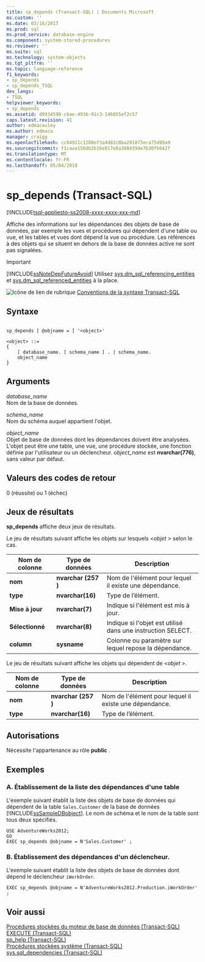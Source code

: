 ```yaml
---
title: sp_depends (Transact-SQL) | Documents Microsoft
ms.custom: ''
ms.date: 03/16/2017
ms.prod: sql
ms.prod_service: database-engine
ms.component: system-stored-procedures
ms.reviewer: ''
ms.suite: sql
ms.technology: system-objects
ms.tgt_pltfrm: ''
ms.topic: language-reference
f1_keywords:
- sp_depends
- sp_depends_TSQL
dev_langs:
- TSQL
helpviewer_keywords:
- sp_depends
ms.assetid: d9934590-c6ae-4936-91c3-146055ef2c57
caps.latest.revision: 41
author: edmacauley
ms.author: edmaca
manager: craigg
ms.openlocfilehash: cc84911c1280ef3a4d82c8ba291073eca75d89a9
ms.sourcegitcommit: f1caaa156db2b16e817e0a3884394e7b30fb642f
ms.translationtype: MT
ms.contentlocale: fr-FR
ms.lasthandoff: 05/04/2018
---
```

# <a name="spdepends-transact-sql"></a>sp_depends (Transact-SQL)
[!INCLUDE[tsql-appliesto-ss2008-xxxx-xxxx-xxx-md](../../includes/tsql-appliesto-ss2008-xxxx-xxxx-xxx-md.md)]

  Affiche des informations sur les dépendances des objets de base de données, par exemple les vues et procédures qui dépendent d'une table ou vue, et les tables et vues dont dépend la vue ou procédure. Les références à des objets qui se situent en dehors de la base de données active ne sont pas signalées.  
  
> [!IMPORTANT]  
>  [!INCLUDE[ssNoteDepFutureAvoid](../../includes/ssnotedepfutureavoid-md.md)] Utilisez [sys.dm_sql_referencing_entities](../../relational-databases/system-dynamic-management-views/sys-dm-sql-referencing-entities-transact-sql.md) et [sys.dm_sql_referenced_entities](../../relational-databases/system-dynamic-management-views/sys-dm-sql-referenced-entities-transact-sql.md) à la place.  
  
 ![Icône de lien de rubrique](../../database-engine/configure-windows/media/topic-link.gif "Icône lien de rubrique") [Conventions de la syntaxe Transact-SQL](../../t-sql/language-elements/transact-sql-syntax-conventions-transact-sql.md)  
  
## <a name="syntax"></a>Syntaxe  
  
```  
  
sp_depends [ @objname = ] '<object>'   
  
<object> ::=  
{  
    [ database_name. [ schema_name ] . | schema_name.  
    object_name  
}  
```  
  
## <a name="arguments"></a>Arguments  
 *database_name*  
 Nom de la base de données.  
  
 *schema_name*  
 Nom du schéma auquel appartient l'objet.  
  
 *object_name*  
 Objet de base de données dont les dépendances doivent être analysées. L'objet peut être une table, une vue, une procédure stockée, une fonction définie par l'utilisateur ou un déclencheur. o*bject_name* est **nvarchar(776)**, sans valeur par défaut.  
  
## <a name="return-code-values"></a>Valeurs des codes de retour  
 0 (réussite) ou 1 (échec)  
  
## <a name="result-sets"></a>Jeux de résultats  
 **sp_depends** affiche deux jeux de résultats.  
  
 Le jeu de résultats suivant affiche les objets sur lesquels  *\<objet >* selon le cas.  
  
|Nom de colonne|Type de données| Description|  
|-----------------|---------------|-----------------|  
|**nom**|**nvarchar (257** **)**|Nom de l'élément pour lequel il existe une dépendance.|  
|**type**|**nvarchar(16)**|Type de l’élément.|  
|**Mise à jour**|**nvarchar(7)**|Indique si l'élément est mis à jour.|  
|**Sélectionné**|**nvarchar(8)**|Indique si l'objet est utilisé dans une instruction SELECT.|  
|**column**|**sysname**|Colonne ou paramètre sur lequel repose la dépendance.|  
  
 Le jeu de résultats suivant affiche les objets qui dépendent de  *\<objet >*.  
  
|Nom de colonne|Type de données| Description|  
|-----------------|---------------|-----------------|  
|**nom**|**nvarchar (257** **)**|Nom de l'élément pour lequel il existe une dépendance.|  
|**type**|**nvarchar(16)**|Type de l’élément.|  
  
## <a name="permissions"></a>Autorisations  
 Nécessite l'appartenance au rôle **public** .  
  
## <a name="examples"></a>Exemples  
  
### <a name="a-listing-dependencies-on-a-table"></a>A. Établissement de la liste des dépendances d'une table  
 L'exemple suivant établit la liste des objets de base de données qui dépendent de la table `Sales.Customer` de la base de données [!INCLUDE[ssSampleDBobject](../../includes/sssampledbobject-md.md)]. Le nom de schéma et le nom de la table sont tous deux spécifiés.  
  
```  
USE AdventureWorks2012;  
GO  
EXEC sp_depends @objname = N'Sales.Customer' ;  
```  
  
### <a name="b-listing-dependencies-on-a-trigger"></a>B. Établissement des dépendances d'un déclencheur.  
 L'exemple suivant établit la liste des objets de base de données dont dépend le déclencheur `iWorkOrder`.  
  
```  
EXEC sp_depends @objname = N'AdventureWorks2012.Production.iWorkOrder' ;  
```  
  
## <a name="see-also"></a>Voir aussi  
 [Procédures stockées du moteur de base de données &#40;Transact-SQL&#41;](../../relational-databases/system-stored-procedures/database-engine-stored-procedures-transact-sql.md)   
 [EXECUTE &#40;Transact-SQL&#41;](../../t-sql/language-elements/execute-transact-sql.md)   
 [sp_help &#40;Transact-SQL&#41;](../../relational-databases/system-stored-procedures/sp-help-transact-sql.md)   
 [Procédures stockées système &#40;Transact-SQL&#41;](../../relational-databases/system-stored-procedures/system-stored-procedures-transact-sql.md)   
 [sys.sql_dependencies &#40;Transact-SQL&#41;](../../relational-databases/system-catalog-views/sys-sql-dependencies-transact-sql.md)  
  
  
